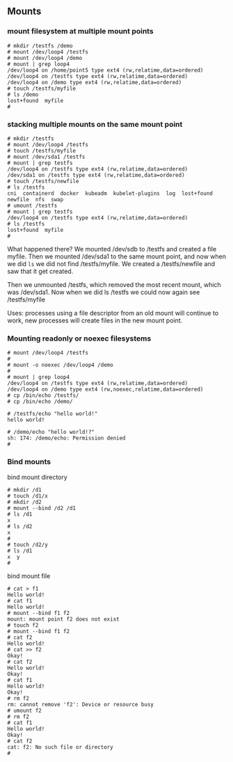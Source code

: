 ## Mounts

### mount filesystem at multiple mount points
```
# mkdir /testfs /demo
# mount /dev/loop4 /testfs
# mount /dev/loop4 /demo
# mount | grep loop4
/dev/loop4 on /home/point5 type ext4 (rw,relatime,data=ordered)
/dev/loop4 on /testfs type ext4 (rw,relatime,data=ordered)
/dev/loop4 on /demo type ext4 (rw,relatime,data=ordered)
# touch /testfs/myfile
# ls /demo
lost+found  myfile
#
```

### stacking multiple mounts on the same mount point
```
# mkdir /testfs
# mount /dev/loop4 /testfs
# touch /testfs/myfile
# mount /dev/sda1 /testfs
# mount | grep testfs
/dev/loop4 on /testfs type ext4 (rw,relatime,data=ordered)
/dev/sda1 on /testfs type ext4 (rw,relatime,data=ordered)
# touch /testfs/newfile
# ls /testfs
cni  containerd  docker  kubeadm  kubelet-plugins  log  lost+found  newfile  nfs  swap
# umount /testfs
# mount | grep testfs
/dev/loop4 on /testfs type ext4 (rw,relatime,data=ordered)
# ls /testfs
lost+found  myfile
#
```

What happened there?
We mounted /dev/sdb to /testfs and created a file myfile. Then we mounted /dev/sda1 to the same mount point, and now when we did 
`ls` we did not find /testfs/myfile. We created a /testfs/newfile and saw that it get created.

Then we unmounted /testfs, which removed the most recent mount, which was /dev/sda1. Now when we did ls /testfs we could now
again see /testfs/myfile

Uses: processes using a file descriptor from an old mount will continue to work, new processes will create files in the new
mount point.

### Mounting readonly or noexec filesystems
```
# mount /dev/loop4 /testfs
#
# mount -o noexec /dev/loop4 /demo
#
# mount | grep loop4
/dev/loop4 on /testfs type ext4 (rw,relatime,data=ordered)
/dev/loop4 on /demo type ext4 (rw,noexec,relatime,data=ordered)
# cp /bin/echo /testfs/
# cp /bin/echo /demo/

# /testfs/echo "hello world!"
hello world!

# /demo/echo "hello world!?"
sh: 174: /demo/echo: Permission denied
#
```

### Bind mounts

bind mount directory
```
# mkdir /d1
# touch /d1/x
# mkdir /d2
# mount --bind /d2 /d1
# ls /d1
x
# ls /d2
x
#
# touch /d2/y
# ls /d1
x  y
#
```

bind mount file
```
# cat > f1
Hello world!
# cat f1
Hello world!
# mount --bind f1 f2
mount: mount point f2 does not exist
# touch f2
# mount --bind f1 f2
# cat f2
Hello world!
# cat >> f2
Okay!
# cat f2
Hello world!
Okay!
# cat f1
Hello world!
Okay!
# rm f2
rm: cannot remove 'f2': Device or resource busy
# umount f2
# rm f2
# cat f1
Hello world!
Okay!
# cat f2
cat: f2: No such file or directory
#
```
